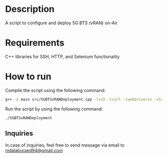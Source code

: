 # Description

A script to configure and deploy 5G BTS (vRAN) on-Air 

# Requirements

C++ libraries for SSH, HTTP, and Selenium functionality

# How to run

Compile the script using the following command:

```bash
g++ -o main src/5GBTSvRANDeployment.cpp -lssh -lcurl -lwebdriverxx -std=c++17
```

Run the script by using the following command:

```bash
./5GBTSvRANDeployment
```

## Inquiries

In case of inquiries, feel free to send message via email to nidalaburaed94@gmail.com
